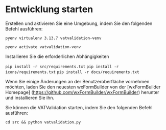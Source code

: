 # Entwicklung starten

Erstellen und aktivieren Sie eine Umgebung, indem Sie den folgenden Befehl ausführen:

```pyenv virtualenv 3.13.7 vatvalidation-venv```

```pyenv activate vatvalidation-venv```

Installieren Sie die erforderlichen Abhängigkeiten

```pip install -r src/requirements.txt```
```pip install -r icons/requirements.txt```
```pip install -r docs/requirements.txt```

Wenn Sie einige Änderungen an der Benutzeroberfläche vornehmen möchten, laden Sie den neuesten wxFormBuilder von der [wxFormBuilder Homepage] (https://github.com/wxFormBuilder/wxFormBuilder) herunter und installieren Sie ihn.

Sie können die VATValidation starten, indem Sie den folgenden Befehl ausführen:

```cd src && python vatvalidation.py```